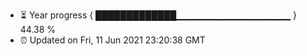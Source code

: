 - ⏳ Year progress { █████████████▁▁▁▁▁▁▁▁▁▁▁▁▁▁▁▁▁ } 44.38 %
- ⏰ Updated on Fri, 11 Jun 2021 23:20:38 GMT

